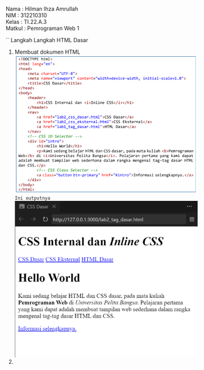 
Nama    : Hilman Ihza Amrullah <br>
NIM     : 312210310 <br>
Kelas   : TI.22.A.3 <br>
Matkul  : Pemrograman Web 1

``
Langkah Langkah HTML Dasar
1. Membuat dokumen HTML 
![Alt text](<gambar/codingan css.png>)
`Ini outputnya`
![Alt text](<gambar/css dasar.png>)
2. 